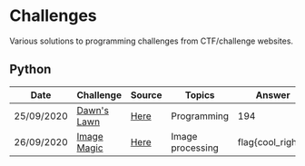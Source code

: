 # Challenges
Various solutions to programming challenges from CTF/challenge websites.

## Python
|Date|Challenge|Source|Topics|Answer|
|---|---|---|---|---|
|25/09/2020|[Dawn's Lawn](https://github.com/Shoot/Challenges/tree/master/dawns_lawn)|[Here](https://ctflearn.com/challenge/434)|Programming|194
|26/09/2020|[Image Magic](https://github.com/Shoot/Challenges/tree/master/image_magic)|[Here](https://ctflearn.com/challenge/89)|Image processing|flag{cool_right?}